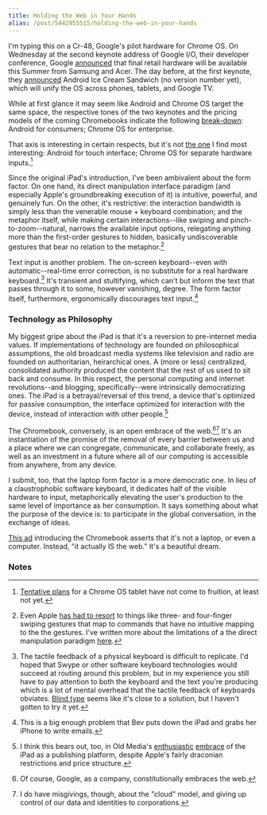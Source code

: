 ```yaml
---
title: Holding the Web in Your Hands
alias: /post/5442955515/holding-the-web-in-your-hands
---
```


I'm typing this on a Cr-48, Google's pilot hardware for Chrome OS. On
Wednesday at the second keynote address of Google I/O, their developer
conference, Google
[announced](http://thisismynext.com/2011/05/11/google-chromebooks-coming/)
that final retail hardware will be available this Summer from Samsung
and Acer. The day before, at the first keynote, they
[announced](http://thisismynext.com/2011/05/10/google-io-android-ice-cream-sandwich/)
Android Ice Cream Sandwich (no version number yet), which will unify the
OS across phones, tablets, and Google TV.

While at first glance it may seem like Android and Chrome OS target the
same space, the respective tones of the two keynotes and the pricing
models of the coming Chromebooks indicate the following
[break-down](http://twitter.com/#!/reckless/status/68373650872610816):
Android for consumers; Chrome OS for enterprise.

That axis is interesting in certain respects, but it's not [the
one](http://twitter.com/#!/chockenberry/status/68374633065361408) I find
most interesting: Android for touch interface; Chrome OS for separate
hardware inputs.[^1]

Since the original iPad's introduction, I've been ambivalent about the
form factor. On one hand, its direct manipulation interface paradigm
(and especially Apple's groundbreaking execution of it) is intuitive,
powerful, and genuinely fun. On the other, it's restrictive: the
interaction bandwidth is simply less than the venerable mouse + keyboard
combination; and the metaphor itself, while making certain
interactions--like swiping and pinch-to-zoom--natural, narrows the
available input options, relegating anything more than the first-order
gestures to hidden, basically undiscoverable gestures that bear no
relation to the metaphor.[^2]

Text input is another problem. The on-screen keyboard--even with
automatic--real-time error correction, is no substitute for a real
hardware keyboard.[^3] It's transient and stultifying, which
can't but inform the text that passes through it to some, however
vanishing, degree. The form factor itself, furthermore, ergonomically
discourages text input.[^4]

### Technology as Philosophy

My biggest gripe about the iPad is that it's a reversion to pre-internet
media values. If implementations of technology are founded on
philosophical assumptions, the old broadcast media systems like
television and radio are founded on authoritarian, heirarchical ones. A
(more or less) centralized, consolidated authority produced the content
that the rest of us used to sit back and consume. In this respect, the
personal computing and internet revolutions--and blogging,
specifically--were intrinsically democratizing ones. The iPad is a
betrayal/reversal of this trend, a device that's optimized for passive
consumption, the interface optimized for interaction with the device,
instead of interaction with other people.[^5]

The Chromebook, conversely, is an open embrace of the
web.[^6][^7] It's an instantiation of the promise of the
removal of every barrier between us and a place where we can congregate,
communicate, and collaborate freely, as well as an investment in a
future where all of our computing is accessible from anywhere, from any
device.

I submit, too, that the laptop form factor is a more democratic one. In
lieu of a claustrophobic software keyboard, it dedicates half of the
visible hardware to input, metaphorically elevating the user's
production to the same level of importance as her consumption. It says
something about what the purpose of the device is: to participate in the
global conversation, in the exchange of ideas.

[This ad](http://www.youtube.com/watch?v=TVqe8ieqz10&feature=player_embedded)
introducing the Chromebook asserts that it's not a laptop, or even a
computer. Instead, "it actually IS the web." It's a beautiful dream.

### Notes

[^1]: [Tentative plans](http://dev.chromium.org/chromium-os/user-experience/form-factors/tablet)
    for a Chrome OS tablet have not come to fruition, at least not yet.
    

[^2]: Even Apple [has had to resort](http://www.wired.com/gadgetlab/2011/01/apple-ios-multitouch/)
    to things like three- and four-finger swiping gestures that map to
    commands that have no intuitive mapping to the the gestures. I've
    written more about the limitations of a the direct manipulation
    paradigm [here](http://blog.byjoemoon.com/post/3556631202/touch-ui-is-not-the-future-of-everything). 

[^3]: The tactile feedback of a physical keyboard is difficult to
    replicate. I'd hoped that Swype or other software keyboard
    technologies would succeed at routing around this problem, but in my
    experience you still have to pay attention to both the keyboard and
    the text you're producing which is a lot of mental overhead that the
    tactile feedback of keyboards obviates. [Blind type](http://www.youtube.com/watch?v=M9b8NlMd79w&feature=player_embedded)
    seems like it's close to a solution, but I haven't gotten to try it
    yet. 

[^4]: This is a big enough problem that Bev puts down the iPad and grabs
    her iPhone to write emails. 

[^5]: I think this bears out, too, in Old Media's
    [enthusiastic](http://www.thedaily.com/)
    [embrace](http://arstechnica.com/apple/news/2011/05/conde-nast-to-roll-out-ipad-subscriptions-starting-with-the-new-yorker.ars)
    of the iPad as a publishing platform, despite Apple's fairly
    draconian restrictions and price structure.

[^6]: Of course, Google, as a company, constitutionally embraces the web.

[^7]: I do have misgivings, though, about the "cloud" model, and giving up
    control of our data and identities to corporations.
